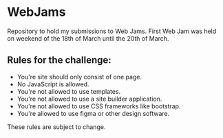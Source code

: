 # WebJams
Repository to hold my submissions to Web Jams. 
First Web Jam was held on weekend of the 18th of March until the 20th of March.

## Rules for the challenge:
- You're site should only consist of one page.
- No JavaScript is allowed.
- You're not allowed to use templates.
- You're not allowed to use a site builder application.
- You're not allowed to use CSS frameworks like bootstrap.
- You're allowed to use figma or other design software.

These rules are subject to change.